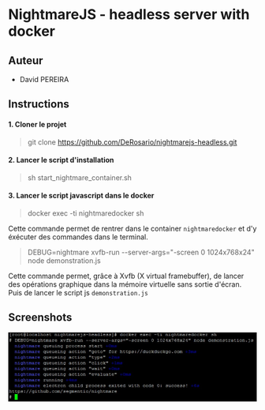 # NightmareJS - headless server with docker

## Auteur

* David PEREIRA

## Instructions

#### 1. Cloner le projet

>git clone https://github.com/DeRosario/nightmarejs-headless.git

#### 2.  Lancer le script d'installation

>sh start\_nightmare\_container.sh

#### 3. Lancer le script javascript dans le docker

>docker exec -ti nightmaredocker sh

Cette commande permet de rentrer dans le container `nightmaredocker` et d'y éxécuter des commandes dans le terminal.

>DEBUG=nightmare xvfb-run --server-args="-screen 0 1024x768x24" node demonstration.js

Cette commande permet, grâce à Xvfb (X virtual framebuffer), de lancer des opérations graphique dans la mémoire virtuelle sans sortie d'écran. Puis de lancer le script js `demonstration.js`

## Screenshots

![Final Output](/screenshots/final-output.jpg?raw=true)
